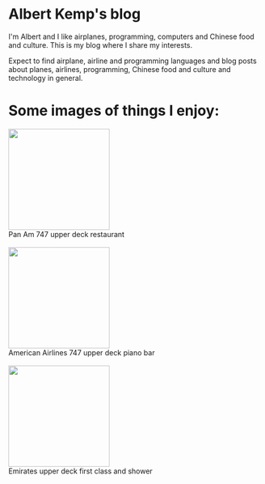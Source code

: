 # Albert Kemp's blog
I'm Albert and I like airplanes, programming, computers and Chinese food and culture.
This is my blog where I share my interests.

Expect to find airplane, airline and programming languages and blog posts about planes, airlines, programming, Chinese food and culture and technology in general.

# Some images of things I enjoy:

<img src="https://github.com/albertkemp/blog/assets/91766342/defddc4e-f56c-4b43-9adf-8e21ca4173ab" height="200">
<br>
Pan Am 747 upper deck restaurant<br><br>
<img src="https://github.com/albertkemp/blog/assets/91766342/ca088ccb-05a0-4f12-9195-d0292729668d" height="200"><br>
American Airlines 747 upper deck piano bar
<br><br>
<img src="https://github.com/albertkemp/blog/assets/91766342/1a127649-0cb5-4e31-a75b-9f82d09dc43b" height="200"><br>
Emirates upper deck first class and shower

